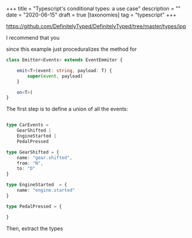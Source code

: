 +++
title = "Typescript's conditional types: a use case"
description = ""
date = "2020-06-15"
draft = true
[taxonomies]
  tag = "typescript"
+++

https://github.com/DefinitelyTyped/DefinitelyTyped/tree/master/types/ipp

I recommend that you

since this example just proceduralizes the method for


```typescript
class Emitter<Events> extends EventEmmiter {

	emit<T>(event: string, payload: T) {
		super(event, payload)
	}

	on<T>(
}
```

The first step is to define a union of all the events:

```typescript

type CarEvents =
	GearShifted |
	EngineStarted |
	PedalPressed

type GearShifted = {
	name: "gear.shifted",
	from: "N",
	to: "D"
}

type EngineStarted  = {
	name: "engine.started"
}

type PedalPressed = {

}
```

Then, extract the types


[excellent article about conditional types in Typescript]: https://artsy.github.io/blog/2018/11/21/conditional-types-in-typescript/
